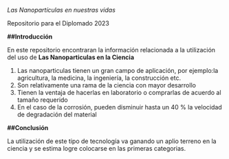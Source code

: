 *Las Nanopartículas en nuestras vidas*

Repositorio para el Diplomado 2023

**##Introducción**

En este repositorio encontraran la información relacionada a la utilización del uso de **Las Nanoparticulas en la Ciencia**
1. Las nanoparticulas tienen un gran campo de aplicación, por ejemplo:la agricultura, la medicina, la ingeniería, la construcción etc.
2. Son relativamente una rama de la ciencia con mayor desarrollo
3. Tienen la ventaja de hacerlas en laboratorio o comprarlas de acuerdo al tamaño requerido
4. En el caso de la corrosión, pueden disminuir hasta un 40 % la velocidad de degradación del material

**##Conclusión**

La utilización de este tipo de tecnología va ganando un aplio terreno en la ciencia y se estima logre colocarse en las primeras categorias. 
